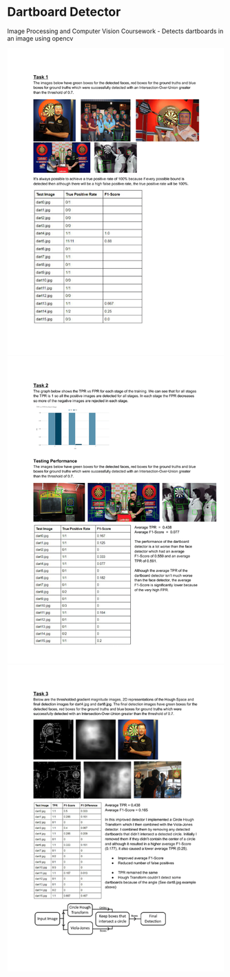 # Dartboard Detector
Image Processing and Computer Vision Coursework - Detects dartboards in an image using opencv

![Report Page 1](https://github.com/Pope10830/DartboardDetector/blob/main/page1.png?raw=true)
![Report Page 2](https://github.com/Pope10830/DartboardDetector/blob/main/page2.png?raw=true)
![Report Page 3](https://github.com/Pope10830/DartboardDetector/blob/main/page3.png?raw=true)
